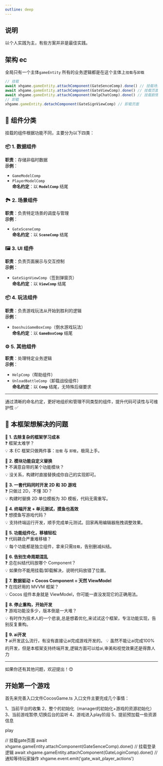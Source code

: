 ```yaml
---
outline: deep
---
```


## 说明

以个人实践为主，有些方案并非是最佳实践。

## 架构 ec
全局只有一个主体`gameEntity`
所有的业务逻辑都是在这个主体上`挂载`与`卸载`

```ts
// 挂载
await xhgame.gameEntity.attachComponent(GateSenceComp).done() // 挂载场景
await xhgame.gameEntity.attachComponent(GateViewComp).done() // 挂载页面
await xhgame.gameEntity.attachComponent(HelpChatComp).done() // 挂载剧情对话组件
// 卸载
xhgame.gameEntity.detachComponent(GateSignViewComp) // 卸载页面
```


## 🧩 组件分类

挂载的组件根据功能不同，主要分为以下四类：

### 📦 1. 数据组件  
**职责**：存储非临时数据  
**示例**：  
- `GameModelComp`  
- `PlayerModelComp`  
**命名约定**：以 **`ModelComp`** 结尾

### 🏞️ 2. 场景组件  
**职责**：负责特定场景的调度与管理  
**示例**：  
- `GateSceneComp`  
**命名约定**：以 **`SceneComp`** 结尾

### 🖼️ 3. UI 组件  
**职责**：负责页面展示与交互控制  
**示例**：  
- `GateSignViewComp`（签到弹窗页）  
**命名约定**：以 **`ViewComp`** 结尾

### 📦 4. 玩法组件 
**职责**：负责游戏玩法从开始到胜利的逻辑  
**示例**：  
- `DaoshuiGameBoxComp`（倒水游戏玩法）  
**命名约定**：以 **`GameBoxComp`** 结尾

### ⚙️ 5. 其他组件  
**职责**：处理特定业务逻辑  
**示例**：  
- `HelpComp`（帮助组件）  
- `UnloadBattleComp`（卸载战役组件）  
**命名约定**：以 **`Comp`** 结尾，无特殊后缀要求

---

通过清晰的命名约定，更好地组织和管理不同类型的组件，提升代码可读性与可维护性 ✅


## 🎯 本框架想解决的问题

🔹 **1. 去除复杂的框架学习成本**  
❓ 框架太难学？  
💡 本 EC 框架只做两件事：`挂载` 与 `卸载`，极简上手。

🔹 **2. 模块功能自定义替换**  
❓ 不满意自带的某个功能模块？  
💡 没关系，构建时直接替换成你自己的实现即可。

🔹 **3. 一套代码同时开发 2D 和 3D 游戏**  
❓ 只做过 2D，不懂 3D？  
💡 构建时替换 2D 单位模板为 3D 模板，代码无需重写。

🔹 **4. 终端开发 + 单元测试，摸鱼也高效**  
❓ 想摸鱼写游戏代码？  
💡 支持终端运行开发，顺手完成单元测试。回家再用编辑器拖拽调整效果。

🔹 **5. 功能组件化，移植轻松**  
❓ 代码耦合严重难移植？  
💡 每个功能都是独立组件，拿来只需`挂载`，告别删减纠结。

🔹 **6. 告别生命周期混乱**  
❓ 总在纠结代码放哪个 Component？  
💡 如果你不能用挂载/卸载解决，说明代码放错了位置。

🔹 **7. 数据驱动 + Cocos Component = 天然 ViewModel**  
❓ 在找好用的 MVVM 框架？  
💡 Cocos 组件本身就是 ViewModel，你可能一直没发现它的正确用法。

🔹 **8. 停止重构，开始开发**  
❓ 游戏功能没多少，版本倒是一大堆？  
💡 有时作为技术人的一个悲哀,总是想着优化,来试试这个框架，专注功能实现，告别反复重构。

🔹 **9. ai开发**  
❓ ai开发这么流行，有没有直接让ai完成游戏开发的。
💡 虽然不能让ai完成100%的开发，但是本框架支持终端开发,逻辑方面可以给ai,审美和视觉效果还是得靠人力

---

如果你还有其他问题，欢迎提出！😊


## 开始第一个游戏

首先来完善入口文件CocosGame.ts
入口文件主要完成几个事情：

1、当前平台的收集
2、整个的初始化（manager的初始化+游戏的资源初始化）
3、当前游戏暂停,切换后台的监听
4、游戏进入play阶段
5、提前预加载一些资源信息



play

// 挂载gate页面
await xhgame.gameEntity.attachComponent(GateSenceComp).done()
// 挂载登录逻辑
await xhgame.gameEntity.attachComponent(GateLoginComp).done()
// 通知等待玩家操作
xhgame.event.emit('gate_wait_player_actions')
